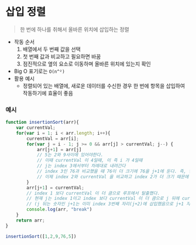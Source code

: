 # 삽입 정렬
> 한 번에 하나를 취해서 올바른 위치에 삽입하는 정렬
> 
- 작동 순서
    1. 배열에서 두 번째 값을 선택
    2. 첫 번째 값과 비교하고 필요하면 바꿈
    3. 점진적으로 옆의 요소로 이동하며 올바른 위치에 있는지 확인
- Big O 표기로는 `O(n^²)`
- 활용 예시
    - 정렬되어 있는 배열에, 새로운 데이터를 수신한 경우 한 번에 항목을 삽입하여 작동하기에 효율이 좋음

### 예시

```jsx
function insertionSort(arr){
	var currentVal;
    for(var i = 1; i < arr.length; i++){
        currentVal = arr[i];
        for(var j = i - 1; j >= 0 && arr[j] > currentVal; j--) {
            arr[j+1] = arr[j]
            // 5는 2와 9사이에 있어야한다.
            // 이때 currentVal 이 4일때, 이 즉 i 가 4일때
            // j는 index 3에서부터 차례대로 내려간다
            // index 3인 76과 비교했을 때 76이 더 크기에 76을 j+1에 둔다. 즉, 현재 인덱스의 뒤에 둔다.
            // 이제 index 2와 currentVal 을 비교하고 index 2가 더 크기 때문에 동일한 작업을 한다.
        }
        arr[j+1] = currentVal;
        // index 1 보다 currentVal 이 더 큼으로 루프에서 탈출했다.
        // 현재 j는 index 1이고 index 보다 currentVal 이 더 큼으로 j 뒤에 currentVal 을 삽입한다.
        // (j 뒤는 숫자인 j+1는 이미 index 3번째 자리(j+2)에 삽입했음으로 j+1 자리의 숫자는 지워져도 상관 없다.)
        console.log(arr, "break")
    }
    return arr;
}

insertionSort([1,2,9,76,5])
```
